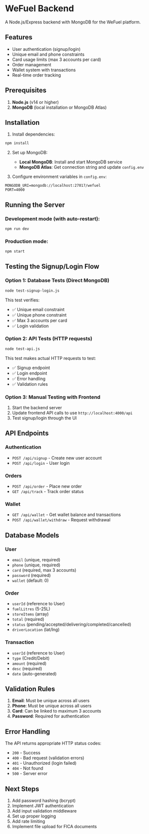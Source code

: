 # WeFuel Backend

A Node.js/Express backend with MongoDB for the WeFuel platform.

## Features

- User authentication (signup/login)
- Unique email and phone constraints
- Card usage limits (max 3 accounts per card)
- Order management
- Wallet system with transactions
- Real-time order tracking

## Prerequisites

1. **Node.js** (v14 or higher)
2. **MongoDB** (local installation or MongoDB Atlas)

## Installation

1. Install dependencies:
```bash
npm install
```

2. Set up MongoDB:
   - **Local MongoDB**: Install and start MongoDB service
   - **MongoDB Atlas**: Get connection string and update `config.env`

3. Configure environment variables in `config.env`:
```
MONGODB_URI=mongodb://localhost:27017/wefuel
PORT=4000
```

## Running the Server

### Development mode (with auto-restart):
```bash
npm run dev
```

### Production mode:
```bash
npm start
```

## Testing the Signup/Login Flow

### Option 1: Database Tests (Direct MongoDB)
```bash
node test-signup-login.js
```

This test verifies:
- ✅ Unique email constraint
- ✅ Unique phone constraint  
- ✅ Max 3 accounts per card
- ✅ Login validation

### Option 2: API Tests (HTTP requests)
```bash
node test-api.js
```

This test makes actual HTTP requests to test:
- ✅ Signup endpoint
- ✅ Login endpoint
- ✅ Error handling
- ✅ Validation rules

### Option 3: Manual Testing with Frontend

1. Start the backend server
2. Update frontend API calls to use `http://localhost:4000/api`
3. Test signup/login through the UI

## API Endpoints

### Authentication
- `POST /api/signup` - Create new user account
- `POST /api/login` - User login

### Orders
- `POST /api/order` - Place new order
- `GET /api/track` - Track order status

### Wallet
- `GET /api/wallet` - Get wallet balance and transactions
- `POST /api/wallet/withdraw` - Request withdrawal

## Database Models

### User
- `email` (unique, required)
- `phone` (unique, required)
- `card` (required, max 3 accounts)
- `password` (required)
- `wallet` (default: 0)

### Order
- `userId` (reference to User)
- `fuelLitres` (5-25L)
- `storeItems` (array)
- `total` (required)
- `status` (pending/accepted/delivering/completed/cancelled)
- `driverLocation` (lat/lng)

### Transaction
- `userId` (reference to User)
- `type` (Credit/Debit)
- `amount` (required)
- `desc` (required)
- `date` (auto-generated)

## Validation Rules

1. **Email**: Must be unique across all users
2. **Phone**: Must be unique across all users
3. **Card**: Can be linked to maximum 3 accounts
4. **Password**: Required for authentication

## Error Handling

The API returns appropriate HTTP status codes:
- `200` - Success
- `400` - Bad request (validation errors)
- `401` - Unauthorized (login failed)
- `404` - Not found
- `500` - Server error

## Next Steps

1. Add password hashing (bcrypt)
2. Implement JWT authentication
3. Add input validation middleware
4. Set up proper logging
5. Add rate limiting
6. Implement file upload for FICA documents 